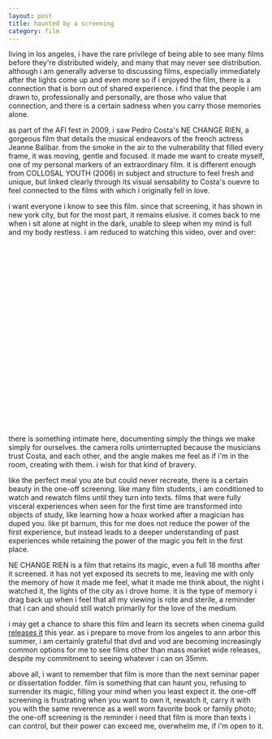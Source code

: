 ```yaml
---
layout: post
title: haunted by a screening
category: film
---
```

living in los angeles, i have the rare privilege of being able to see many films before they're distributed widely, and many that may never see distribution. although i am generally adverse to discussing films, especially immediately after the lights come up and even more so if i enjoyed the film, there is a connection that is born out of shared experience. i find that the people i am drawn to, professionally and personally, are those who value that connection, and there is a certain sadness when you carry those memories alone.

as part of the AFI fest in 2009, i saw Pedro Costa's NE CHANGE RIEN, a gorgeous film that details the musical endeavors of the french actress Jeanne Balibar. from the smoke in the air to the vulnerability that filled every frame, it was moving, gentle and focused. it made me want to create myself, one of my personal markers of an extraordinary film. it is  different enough from COLLOSAL YOUTH (2006) in subject and structure to feel fresh and unique, but linked clearly through its visual sensability to Costa's ouevre to feel connected to the films with which i originally fell in love.  

i want everyone i know to see this film. since that screening, it has shown in new york city, but for the most part, it remains elusive. it comes back to me when i sit alone at night in the dark, unable to sleep when my mind is full and my body restless. i am reduced to watching this video, over and over:
<object width="480" height="390"><param name="movie" value="http://www.youtube.com/v/XVbndxHyiXg?fs=1&amp;hl=en_US"></param><param name="allowFullScreen" value="true"></param><param name="allowscriptaccess" value="always"></param><embed src="http://www.youtube.com/v/XVbndxHyiXg?fs=1&amp;hl=en_US" type="application/x-shockwave-flash" allowscriptaccess="always" allowfullscreen="true" width="480" height="390"></embed></object>
there is something intimate here, documenting simply the things we make simply for ourselves. the camera rolls uninterrupted because the musicians trust Costa, and each other, and the angle makes me feel as if i'm in the room, creating with them. i wish for that kind of bravery. 

like the perfect meal you ate but could never recreate, there is a certain beauty in the one-off screening. like many film students, i am conditioned to watch and rewatch films until they turn into texts. films that were fully visceral experiences when seen for the first time are transformed into objects of study, like learning how a hoax worked after a magician has duped you. like pt barnum, this for me does not reduce the power of the first experience, but instead leads to a deeper understanding of past experiences while retaining the power of the magic you felt in the first place. 

NE CHANGE RIEN is a film that retains its magic, even a full 18 months after it screened. it has not yet exposed its secrets to me, leaving me with only the memory of how it made me feel, what it made me think about, the night i watched it, the lights of the city as i drove home. it is the type of memory i drag back up when i feel that all my viewing is rote and sterile, a reminder that i can and should still watch primarily for the love of the medium.

i may get a chance to share this film and learn its secrets when cinema guild [releases it](http://www.indiewire.com/article/2011/03/30/cinema_guild_takes_ne_change_rein_for_dvd_and_vod "releases it") this year. as i prepare to move from los angeles to ann arbor this summer, i am certainly grateful that dvd and vod are becoming increasingly common options for me to see films other than mass market wide releases, despite my commitment to seeing whatever i can on 35mm. 

above all, i want to remember that film is more than the next seminar paper or dissertation fodder. film is something that can haunt you, refusing to surrender its magic, filling your mind when you least expect it. the one-off screening is frustrating when you want to own it, rewatch it, carry it with you with the same reverence as a well worn favorite book or family photo; the one-off screening is the reminder i need that film is more than texts i can control, but their power can exceed me, overwhelm me, if i'm open to it. 


